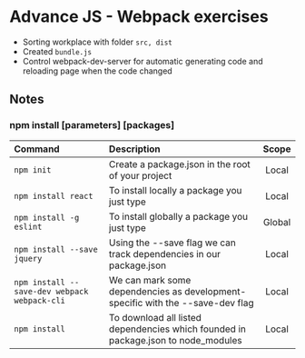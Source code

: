 # Advance JS - Webpack exercises
* Sorting workplace with folder `src, dist`
* Created `bundle.js`
* Control webpack-dev-server for automatic generating code and reloading page when the code changed

## Notes
### npm install [parameters] [packages]
|Command|Description|Scope|
|:---|:---|:---:|
|`npm init`|Create a package.json in the root of your project|Local|
|`npm install react`|To install locally a package you just type|Local|
|`npm install -g eslint`|To install globally a package you just type|Global|
|`npm install --save jquery`|Using the --save flag we can track dependencies in our package.json|Local|
|`npm install --save-dev webpack webpack-cli`|We can mark some dependencies as development-specific with the --save-dev flag|Local|
|`npm install`|To download all listed dependencies which founded in package.json to node_modules|Local|
